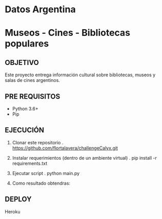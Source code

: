 # Datos Argentina
# Museos - Cines - Bibliotecas populares

## OBJETIVO
Este proyecto entrega información cultural sobre bibliotecas, museos 
y salas de cines argentinos.

## PRE REQUISITOS
- Python 3.6+
- Pip

## EJECUCIÓN
1. Clonar este repositorio
. https://github.com/flortalavera/challengeCalyx.git

2. Instalar requerimientos (dentro de un ambiente virtual) 
. pip install -r requirements.txt

3. Ejecutar script
. python main.py

4. Como resultado obtendras:

## DEPLOY
Heroku
